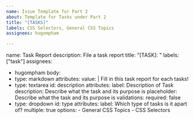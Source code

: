 ```yaml
---
name: Issue Template for Part 2
about: Template for Tasks under Part 2
title: "[TASKS]"
labels: CSS Selectors, General CSS Topics
assignees: hugompham

---
```


name: Task Report
description: File a task report
title: "[TASK]: "
labels: ["task"]
assignees:
  - hugompham
body:
  - type: markdown
    attributes:
      value: |
        Fill in this task report for each tasks!
  - type: textarea
    id: description
    attributes:
      label: Description of Task
      description: Describe what the task and its purpose is
      placeholder: Describe what the task and its purpose is
    validations:
      required: false
  - type: dropdown
    id: type
    attributes:
      label: Which type of tasks is it apart of?
      multiple: true
      options:
        - General CSS Topics
        - CSS Selectors
